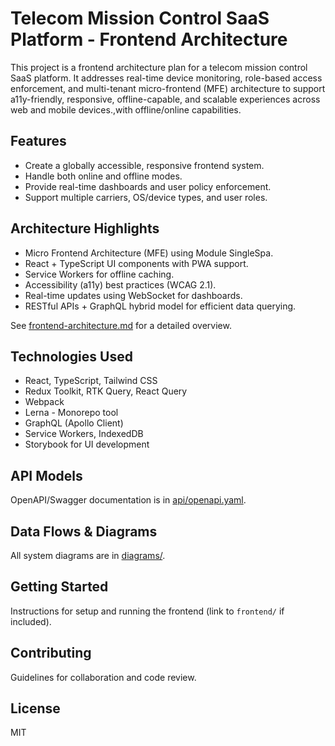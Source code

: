 # Telecom Mission Control SaaS Platform - Frontend Architecture

This project is a frontend architecture plan for a telecom mission control SaaS platform. It addresses real-time device monitoring, role-based access enforcement, and multi-tenant micro-frontend (MFE) architecture to support a11y-friendly, responsive, offline-capable, and scalable experiences across web and mobile devices.,with offline/online capabilities.

## Features

- Create a globally accessible, responsive frontend system.
- Handle both online and offline modes.
- Provide real-time dashboards and user policy enforcement.
- Support multiple carriers, OS/device types, and user roles.

## Architecture Highlights

- Micro Frontend Architecture (MFE) using Module SingleSpa.
- React + TypeScript UI components with PWA support.
- Service Workers for offline caching.
- Accessibility (a11y) best practices (WCAG 2.1).
- Real-time updates using WebSocket for dashboards.
- RESTful APIs + GraphQL hybrid model for efficient data querying.

See [frontend-architecture.md](./frontend-architecture.md) for a detailed overview.

## Technologies Used

- React, TypeScript, Tailwind CSS
- Redux Toolkit, RTK Query, React Query
- Webpack
- Lerna - Monorepo tool
- GraphQL (Apollo Client)
- Service Workers, IndexedDB
- Storybook for UI development

## API Models

OpenAPI/Swagger documentation is in [api/openapi.yaml](./api/openapi.yaml).

## Data Flows & Diagrams

All system diagrams are in [diagrams/](./diagrams/).

## Getting Started

Instructions for setup and running the frontend (link to `frontend/` if included).

## Contributing

Guidelines for collaboration and code review.

## License

MIT
